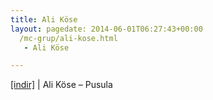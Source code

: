 ```yaml
---
title: Ali Köse
layout: pagedate: 2014-06-01T06:27:43+00:00
  /mc-grup/ali-kose.html
   - Ali Köse

---
```

<a href="https://cloud.mail.ru/public/6f931f50e5bd/Ali%20K%C3%B6se%20-%20Pusula" target="_blank">[indir]</a> | Ali Köse &#8211; Pusula